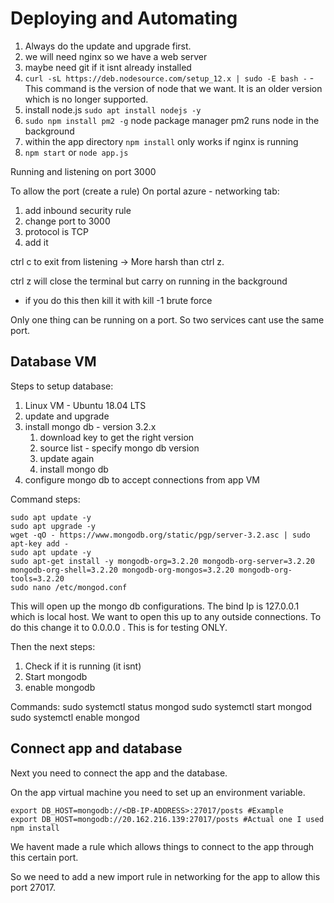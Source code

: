 # Deploying and Automating

1. Always do the update and upgrade first.
2. we will need nginx so we have a web server
3. maybe need git if it isnt already installed
4. `curl -sL https://deb.nodesource.com/setup_12.x | sudo -E bash -` - This command is the version of node that we want. It is an older version which is no longer supported.
5. install node.js `sudo apt install nodejs -y`
6. `sudo npm install pm2 -g` node package manager pm2 runs node in the background
7. within the app directory `npm install` only works if nginx is running
8.  `npm start` or `node app.js`

Running and listening on port 3000

To allow the port (create a rule)
On portal azure - networking tab:
1. add inbound security rule
2. change port to 3000
3. protocol is TCP
4. add it

ctrl c to exit from listening -> More harsh than ctrl z.

ctrl z will close the terminal but carry on running in the background
- if you do this then kill it with kill -1 brute force
  
Only one thing can be running on a port. So two services cant use the same port. 

## Database VM

Steps to setup database:

1. Linux VM - Ubuntu 18.04 LTS
2. update and upgrade
3. install mongo db - version 3.2.x
   1. download key to get the right version
   2. source list - specify mongo db version
   3. update again
   4. install mongo db
4. configure mongo db to accept connections from app VM

Command steps:

    sudo apt update -y
    sudo apt upgrade -y
    wget -qO - https://www.mongodb.org/static/pgp/server-3.2.asc | sudo apt-key add -
    sudo apt update -y
    sudo apt-get install -y mongodb-org=3.2.20 mongodb-org-server=3.2.20 mongodb-org-shell=3.2.20 mongodb-org-mongos=3.2.20 mongodb-org-tools=3.2.20
    sudo nano /etc/mongod.conf

This will open up the mongo db configurations. The bind Ip is 127.0.0.1 which is local host. We want to open this up to any outside connections. To do this change it to 0.0.0.0 . This is for testing ONLY.

Then the next steps:

1. Check if it is running (it isnt)
2. Start mongodb
3. enable mongodb

Commands: 
    sudo systemctl status mongod
    sudo systemctl start mongod
    sudo systemctl enable mongod

## Connect app and database

Next you need to connect the app and the database.

On the app virtual machine you need to set up an environment variable.

    export DB_HOST=mongodb://<DB-IP-ADDRESS>:27017/posts #Example
    export DB_HOST=mongodb://20.162.216.139:27017/posts #Actual one I used
    npm install

We havent made a rule which allows things to connect to the app through this certain port.

So we need to add a new import rule in networking for the app to allow this port 27017.